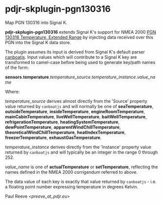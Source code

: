 # pdjr-skplugin-pgn130316

Map PGN 130316 into Signal K.

**pdjr-skplugin-pgn130316** extends Signal K's support for NMEA 2000
[PGN 130316 Temperature, Extended Range](https://www.nmea.org/Assets/nmea%202000%20pgn%20130316%20corrigenda%20nmd%20version%202.100%20feb%202015.pdf)
by injecting data received over this PGN into the Signal K data store.

The plugin assumes its input is derived from Signal K's default parser
[canboatjs](https://github.com/canboat/canboatjs).
Input values which will contribute to a Signal K key are transformed to
camel-case before being used to generate key/path names of the form:

**sensors**.**temperature**.*temperature_source*.*temperature_instance*.*value_name*

Where:

*temperature_source* derives almost directly from the 'Source'
property value returned by ```canboatjs``` and will normally be one of
**seaTemperature**,
**outsideTemperature**,
**insideTemperature**,
**engineRoomTemperature**,
**mainCabinTemperature**,
**liveWellTemperature**,
**baitWellTemperature**,
**refrigerationTemperature**,
**heatingSystemTemperature**,
**dewPointTemperature**,
**apparentWindChillTemperature**,
**theoreticalWindChillTemperature**,
**heatIndexTemperature**,
**freezerTemperature**,
**exhaustGasTemperature**.

*temperature_instance* derives directly from the 'Instance' property
value returned by ```canboatjs``` and will typically be an integer in
the range 0 through 252.

*value_name* is one of
**actualTemperature** or
**setTemperature**, reflecting the names defined in the NMEA 2000
corrigendum referred to above.

The data value of each key is exactly that value returned by
```canboatjs``` - i.e. a floating point number expressing temperature in
degrees Kelvin.

Paul Reeve <*preeve_at_pdjr.eu*>
